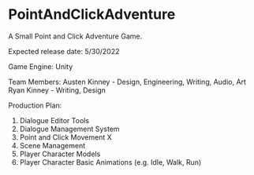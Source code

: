 # PointAndClickAdventure
 A Small Point and Click Adventure Game.


Expected release date: 5/30/2022


Game Engine: Unity


Team Members:
Austen Kinney - Design, Engineering, Writing, Audio, Art
Ryan Kinney - Writing, Design


Production Plan:
1. Dialogue Editor Tools 
2. Dialogue Management System
3. Point and Click Movement X
4. Scene Management
5. Player Character Models
6. Player Character Basic Animations (e.g. Idle, Walk, Run)
